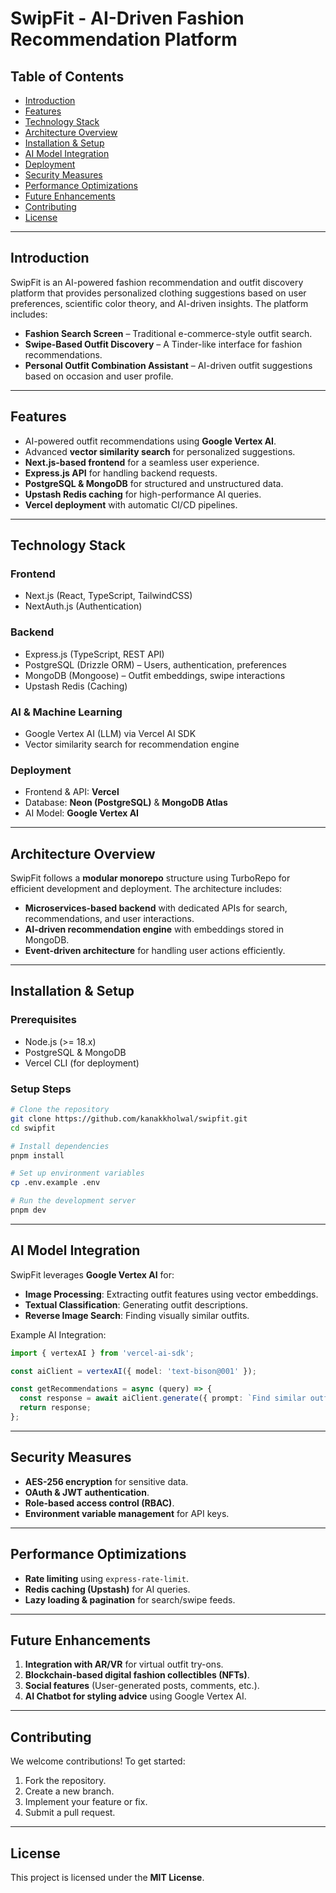 # SwipFit - AI-Driven Fashion Recommendation Platform

## Table of Contents

- [Introduction](#introduction)
- [Features](#features)
- [Technology Stack](#technology-stack)
- [Architecture Overview](#architecture-overview)
- [Installation & Setup](#installation--setup)
- [AI Model Integration](#ai-model-integration)
- [Deployment](#deployment)
- [Security Measures](#security-measures)
- [Performance Optimizations](#performance-optimizations)
- [Future Enhancements](#future-enhancements)
- [Contributing](#contributing)
- [License](#license)

---

## Introduction

SwipFit is an AI-powered fashion recommendation and outfit discovery platform that provides personalized clothing suggestions based on user preferences, scientific color theory, and AI-driven insights. The platform includes:

- **Fashion Search Screen** – Traditional e-commerce-style outfit search.
- **Swipe-Based Outfit Discovery** – A Tinder-like interface for fashion recommendations.
- **Personal Outfit Combination Assistant** – AI-driven outfit suggestions based on occasion and user profile.

---

## Features

- AI-powered outfit recommendations using **Google Vertex AI**.
- Advanced **vector similarity search** for personalized suggestions.
- **Next.js-based frontend** for a seamless user experience.
- **Express.js API** for handling backend requests.
- **PostgreSQL & MongoDB** for structured and unstructured data.
- **Upstash Redis caching** for high-performance AI queries.
- **Vercel deployment** with automatic CI/CD pipelines.

---

## Technology Stack

### Frontend

- Next.js (React, TypeScript, TailwindCSS)
- NextAuth.js (Authentication)

### Backend

- Express.js (TypeScript, REST API)
- PostgreSQL (Drizzle ORM) – Users, authentication, preferences
- MongoDB (Mongoose) – Outfit embeddings, swipe interactions
- Upstash Redis (Caching)

### AI & Machine Learning

- Google Vertex AI (LLM) via Vercel AI SDK
- Vector similarity search for recommendation engine

### Deployment

- Frontend & API: **Vercel**
- Database: **Neon (PostgreSQL)** & **MongoDB Atlas**
- AI Model: **Google Vertex AI**

---

## Architecture Overview

SwipFit follows a **modular monorepo** structure using TurboRepo for efficient development and deployment. The architecture includes:

- **Microservices-based backend** with dedicated APIs for search, recommendations, and user interactions.
- **AI-driven recommendation engine** with embeddings stored in MongoDB.
- **Event-driven architecture** for handling user actions efficiently.

---

## Installation & Setup

### Prerequisites

- Node.js (>= 18.x)
- PostgreSQL & MongoDB
- Vercel CLI (for deployment)

### Setup Steps

```sh
# Clone the repository
git clone https://github.com/kanakkholwal/swipfit.git
cd swipfit

# Install dependencies
pnpm install

# Set up environment variables
cp .env.example .env

# Run the development server
pnpm dev
```

---

## AI Model Integration

SwipFit leverages **Google Vertex AI** for:

- **Image Processing**: Extracting outfit features using vector embeddings.
- **Textual Classification**: Generating outfit descriptions.
- **Reverse Image Search**: Finding visually similar outfits.

Example AI Integration:

```typescript
import { vertexAI } from 'vercel-ai-sdk';

const aiClient = vertexAI({ model: 'text-bison@001' });

const getRecommendations = async (query) => {
  const response = await aiClient.generate({ prompt: `Find similar outfits for ${query}` });
  return response;
};
```

---

## Security Measures

- **AES-256 encryption** for sensitive data.
- **OAuth & JWT authentication**.
- **Role-based access control (RBAC)**.
- **Environment variable management** for API keys.

---

## Performance Optimizations

- **Rate limiting** using `express-rate-limit`.
- **Redis caching (Upstash)** for AI queries.
- **Lazy loading & pagination** for search/swipe feeds.

---

## Future Enhancements

1. **Integration with AR/VR** for virtual outfit try-ons.
2. **Blockchain-based digital fashion collectibles (NFTs)**.
3. **Social features** (User-generated posts, comments, etc.).
4. **AI Chatbot for styling advice** using Google Vertex AI.

---

## Contributing

We welcome contributions! To get started:

1. Fork the repository.
2. Create a new branch.
3. Implement your feature or fix.
4. Submit a pull request.

---

## License

This project is licensed under the **MIT License**.
